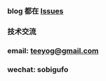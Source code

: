 ### blog 都在 [Issues](https://github.com/SOBIGUFO/blog/issues)

### 技术交流

### email: teeyog@gmail.com
### wechat: sobigufo
